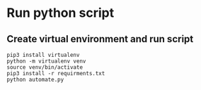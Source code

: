 # Run python script

## Create virtual environment and run script

```
pip3 install virtualenv
python -m virtualenv venv
source venv/bin/activate
pip3 install -r requirments.txt
python automate.py

```